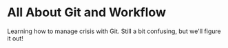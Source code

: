 # All About Git and Workflow

Learning how to manage crisis with Git. Still a bit confusing, but we'll figure it out!
